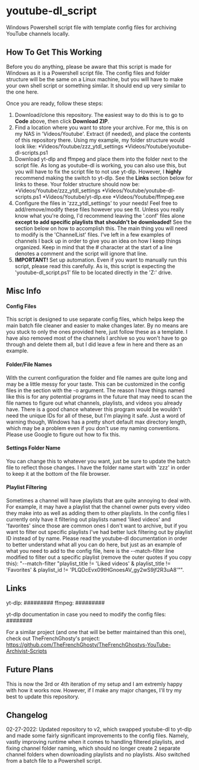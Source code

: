 # youtube-dl_script
Windows Powershell script file with template config files for archiving YouTube channels locally.

## How To Get This Working
Before you do anything, please be aware that this script is made for Windows as it is a Powershell script file. The config files and folder structure will be the same on a Linux machine, but you will have to make your own shell script or something similar. It should end up very similar to the one here.

Once you are ready, follow these steps:
1. Download/clone this repository. The easiest way to do this is to go to **Code** above, then click **Download ZIP**.
2. Find a location where you want to store your archive. For me, this is on my NAS in 'Videos/Youtube'. Extract (if needed), and place the contents of this repository there. Using my example, my folder structure would look like:
    *Videos/Youtube/zzz_ytdl_settings
    *Videos/Youtube/youtube-dl-scripts.ps1
3. Download yt-dlp and ffmpeg and place them into the folder next to the script file. As long as youtube-dl is working, you can also use this, but you will have to fix the script file to not use yt-dlp. However, I **__highly__** recommend making the switch to yt-dlp. See the **Links** section below for links to these. Your folder structure should now be:
    *Videos/Youtube/zzz_ytdl_settings
    *Videos/Youtube/youtube-dl-scripts.ps1
    *Videos/Youtube/yt-dlp.exe
    *Videos/Youtube/ffmpeg.exe
4. Configure the files in 'zzz_ytdl_settings' to your needs! Feel free to add/remove/modify these files however you see fit. Unless you really know what you're doing, I'd recommend leaving the '.conf' files alone **__except to add specific playlists that shouldn't be downloaded!__** See the section below on how to accomplish this. The main thing you will need to modify is the 'ChannelList' files. I've left in a few examples of channels I back up in order to give you an idea on how I keep things organized. Keep in mind that the # character at the start of a line denotes a comment and the script will ignore that line.
5. **__IMPORTANT!__** Set up automation. Even if you want to manually run this script, please read this carefully. As is, this script is expecting the 'youtube-dl_script.ps1' file to be located directly in the 'Z:' drive. 

## Misc Info
#### Config Files
This script is designed to use separate config files, which helps keep the main batch file cleaner and easier to make changes later. By no means are you stuck to only the ones provided here, just follow these as a template. I have also removed most of the channels I archive so you won't have to go through and delete them all, but I did leave a few in here and there as an example.
#### Folder/File Names
With the current configuration the folder and file names are quite long and may be a little messy for your taste. This can be customized in the config files in the section with the -o argument. The reason I have things named like this is for any potential programs in the future that may need to scan the file names to figure out what channels, playlists, and videos you already have. There is a good chance whatever this program would be wouldn't need the unique IDs for all of these, but I'm playing it safe. Just a word of warning though, Windows has a pretty short default max directory length, which may be a problem even if you don't use my naming conventions. Please use Google to figure out how to fix this.
#### Settings Folder Name
You can change this to whatever you want, just be sure to update the batch file to reflect those changes. I have the folder name start with 'zzz' in order to keep it at the bottom of the file browser.
#### Playlist Filtering
Sometimes a channel will have playlists that are quite annoying to deal with. For example, it may have a playlist that the channel owner puts every video they make into as well as adding them to other playlists. In the config files I currently only have it filtering out playlists named 'liked videos' and 'favorites' since those are common ones I don't want to archive, but if you want to filter out specific playlists I've had better luck filtering out by playlist ID instead of by name. Please read the youtube-dl documentation in order to better understand what all you can do here, but just as an example of what you need to add to the config file, here is the --match-filter line modified to filter out a specific playlist (remove the outer quotes if you copy this): "--match-filter "playlist_title != 'Liked videos' & playlist_title != 'Favorites' & playlist_id != 'PLQDcEvx09tHGnoesAV_gy2wS9jf2R3uA8'"".

## Links
yt-dlp: #########
ffmpeg: #########

yt-dlp documentation in case you need to modify the config files: ########

For a similar project (and one that will be better maintained than this one), check out TheFrenchGhosty's project: https://github.com/TheFrenchGhosty/TheFrenchGhostys-YouTube-Archivist-Scripts

## Future Plans
This is now the 3rd or 4th iteration of my setup and I am extremly happy with how it works now. However, if I make any major changes, I'll try my best to update this repository.

## Changelog
02-27-2022: Updated repository to v2, which swapped youtube-dl to yt-dlp and made some fairly significant improvements to the config files. Namely, vastly improving runtime when it comes to handling filtered playlists, and fixing channel folder naming, which should no longer create 2 separate channel folders when downloading playlists and no playlists. Also switched from a batch file to a Powershell script.

